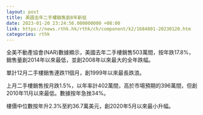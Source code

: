 ```yaml
---
layout: post
title: 美國去年二手樓銷售創8年新低
date: 2023-01-20 23:24:56.000000000 +08:00
link: https://news.rthk.hk/rthk/ch/component/k2/1684801-20230120.htm
categories: rthk
---
```


全美不動產協會(NAR)數據顯示，美國去年二手樓銷售503萬間，按年跌17.8%，銷售量創2014年以來最低，並創2008年以來最大的全年跌幅。

單計12月二手樓銷售連跌11個月，創1999年以來最長跌浪。

上月二手樓銷售按月跌1.5%，以年率計402萬間，高於市場預期的396萬間，但創2010年11月以來最低。數據按年急挫34%。

樓價中位數按年升2.3%至約36.7萬美元，創2020年5月以來最小升幅。
